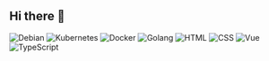 ## Hi there 👋

<!--
**MoriDreamers/MoriDreamers** is a ✨ _special_ ✨ repository because its `README.md` (this file) appears on your GitHub profile.

Here are some ideas to get you started:

- 🔭 I’m currently working on ...
- 🌱 I’m currently learning ...
- 👯 I’m looking to collaborate on ...
- 🤔 I’m looking for help with ...
- 💬 Ask me about ...
- 📫 How to reach me: ...
- 😄 Pronouns: ...
- ⚡ Fun fact: ...
-->
![Debian](https://img.shields.io/badge/OS-Debian-A80030?style=for-the-badge&logo=debian&logoColor=white&shadow=0) 
![Kubernetes](https://img.shields.io/badge/Kubernetes-326CE5?style=for-the-badge&logo=kubernetes&logoColor=white&shadow=0) 
![Docker](https://img.shields.io/badge/Docker-2496ED?style=for-the-badge&logo=docker&logoColor=white&shadow=0) 
![Golang](https://img.shields.io/badge/Golang-00ADD8?style=for-the-badge&logo=go&logoColor=white&shadow=0) 
![HTML](https://img.shields.io/badge/HTML5-E34F26?style=for-the-badge&logo=html5&logoColor=white&shadow=0) 
![CSS](https://img.shields.io/badge/CSS3-1572B6?style=for-the-badge&logo=css3&logoColor=white&shadow=0) 
![Vue](https://img.shields.io/badge/Vue-4FC08D?style=for-the-badge&logo=vue.js&logoColor=white&shadow=0) 
![TypeScript](https://img.shields.io/badge/TypeScript-3178C6?style=for-the-badge&logo=typescript&logoColor=white&shadow=0)
